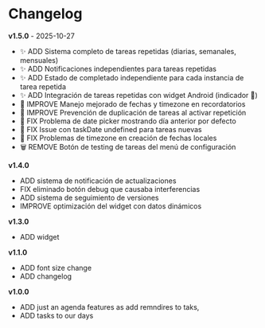 # Changelog

**v1.5.0** - 2025-10-27
- ✨ ADD Sistema completo de tareas repetidas (diarias, semanales, mensuales)
- ✨ ADD Notificaciones independientes para tareas repetidas
- ✨ ADD Estado de completado independiente para cada instancia de tarea repetida
- ✨ ADD Integración de tareas repetidas con widget Android (indicador 🔄)
- 🔧 IMPROVE Manejo mejorado de fechas y timezone en recordatorios
- 🔧 IMPROVE Prevención de duplicación de tareas al activar repetición
- 🐛 FIX Problema de date picker mostrando día anterior por defecto
- 🐛 FIX Issue con taskDate undefined para tareas nuevas
- 🐛 FIX Problemas de timezone en creación de fechas locales
- 🗑️ REMOVE Botón de testing de tareas del menú de configuración

**v1.4.0**
- ADD sistema de notificación de actualizaciones
- FIX eliminado botón debug que causaba interferencias
- ADD sistema de seguimiento de versiones
- IMPROVE optimización del widget con datos dinámicos

**v1.3.0**
- ADD widget

**v1.1.0**

- ADD font size change 
- ADD changelog

**v1.0.0**

- ADD just an agenda features as add remndires to taks,
- ADD tasks to our days